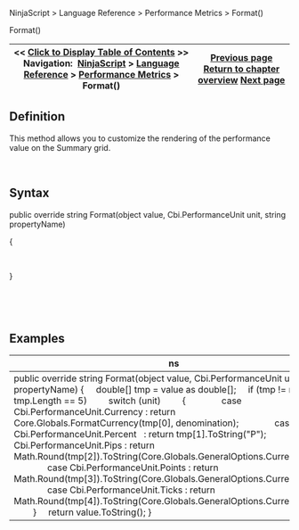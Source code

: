 ﻿


NinjaScript \> Language Reference \> Performance Metrics \> Format()






















Format()







| \<\< [Click to Display Table of Contents](format.md) \>\> **Navigation:**     [NinjaScript](ninjascript-1.md) \> [Language Reference](language_reference_wip-1.md) \> [Performance Metrics](performance_metrics-1.md) \> Format() | [Previous page](performance_metrics-1.md) [Return to chapter overview](performance_metrics-1.md) [Next page](onaddtrade-1.md) |
| --- | --- |











## Definition


This method allows you to customize the rendering of the performance value on the Summary grid.


 


## Syntax


public override string Format(object value, Cbi.PerformanceUnit unit, string propertyName)   

{  

     

}


 


 


## Examples




| ns |
| --- |
| public override string Format(object value, Cbi.PerformanceUnit unit, string propertyName) {      double\[] tmp \= value as double\[];      if (tmp !\= null \&\& tmp.Length \=\= 5)          switch (unit)          {                case Cbi.PerformanceUnit.Currency : return Core.Globals.FormatCurrency(tmp\[0], denomination);                case Cbi.PerformanceUnit.Percent   : return tmp\[1].ToString("P");                case Cbi.PerformanceUnit.Pips : return Math.Round(tmp\[2]).ToString(Core.Globals.GeneralOptions.CurrentCulture);                case Cbi.PerformanceUnit.Points : return Math.Round(tmp\[3]).ToString(Core.Globals.GeneralOptions.CurrentCulture);                case Cbi.PerformanceUnit.Ticks : return Math.Round(tmp\[4]).ToString(Core.Globals.GeneralOptions.CurrentCulture);          }      return value.ToString(); } |









